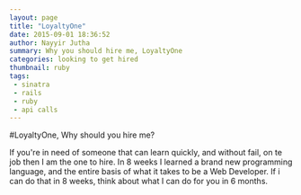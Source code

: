 ```yaml
---
layout: page
title: "LoyaltyOne"
date: 2015-09-01 18:36:52
author: Nayyir Jutha
summary: Why you should hire me, LoyaltyOne 
categories: looking to get hired
thumbnail: ruby
tags:
 - sinatra
 - rails
 - ruby
 - api calls
---
```


#LoyaltyOne, Why should you hire me?

If you're in need of someone that can learn quickly, and without fail, on te job then I am the one to hire. In 8 weeks I learned a brand new programming language, and the entire basis of what it takes to be a Web Developer. If i can do that in 8 weeks, think about what I can do for you in 6 months. 
